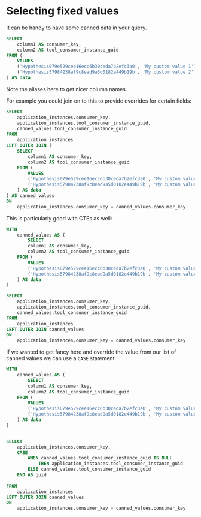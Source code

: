 # Selecting fixed values

It can be handy to have some canned data in your query. 


```sql
SELECT 
    column1 AS consumer_key,  
    column2 AS tool_consumer_instance_guid
FROM (
    VALUES 
    ('Hypothesis079e529cee16ecc6b30ceda7b2efc3a0', 'My custom value 1'),
    ('Hypothesis57984238af9c8ead9a5d0182e449b19b', 'My custom value 2')
) AS data
```

Note the aliases here to get nicer column names.

For example you could join on to this to provide overrides for certain fields:

```sql
SELECT 
    application_instances.consumer_key, 
    application_instances.tool_consumer_instance_guid,
    canned_values.tool_consumer_instance_guid
FROM 
    application_instances
LEFT OUTER JOIN (
    SELECT 
        column1 AS consumer_key,  
        column2 AS tool_consumer_instance_guid
    FROM (
        VALUES 
        ('Hypothesis079e529cee16ecc6b30ceda7b2efc3a0', 'My custom value 1'),
        ('Hypothesis57984238af9c8ead9a5d0182e449b19b', 'My custom value 2')
    ) AS data
) AS canned_values
ON
    application_instances.consumer_key = canned_values.consumer_key
```

This is particularly good with CTEs as well:

```sql
WITH
    canned_values AS (
        SELECT 
        column1 AS consumer_key,  
        column2 AS tool_consumer_instance_guid
    FROM (
        VALUES 
        ('Hypothesis079e529cee16ecc6b30ceda7b2efc3a0', 'My custom value 1'),
        ('Hypothesis57984238af9c8ead9a5d0182e449b19b', 'My custom value 2')
    ) AS data
)

SELECT 
    application_instances.consumer_key, 
    application_instances.tool_consumer_instance_guid,
    canned_values.tool_consumer_instance_guid
FROM 
    application_instances
LEFT OUTER JOIN canned_values
ON
    application_instances.consumer_key = canned_values.consumer_key
```

If we wanted to get fancy here and override the value from our list of canned
values we can use a `CASE` statement:

```sql
WITH
    canned_values AS (
        SELECT 
        column1 AS consumer_key,  
        column2 AS tool_consumer_instance_guid
    FROM (
        VALUES 
        ('Hypothesis079e529cee16ecc6b30ceda7b2efc3a0', 'My custom value 1'),
        ('Hypothesis57984238af9c8ead9a5d0182e449b19b', 'My custom value 2')
    ) AS data
)


SELECT 
    application_instances.consumer_key,
    CASE 
        WHEN canned_values.tool_consumer_instance_guid IS NULL
            THEN application_instances.tool_consumer_instance_guid
        ELSE canned_values.tool_consumer_instance_guid
    END AS guid
    
FROM 
    application_instances
LEFT OUTER JOIN canned_values
ON
    application_instances.consumer_key = canned_values.consumer_key
```